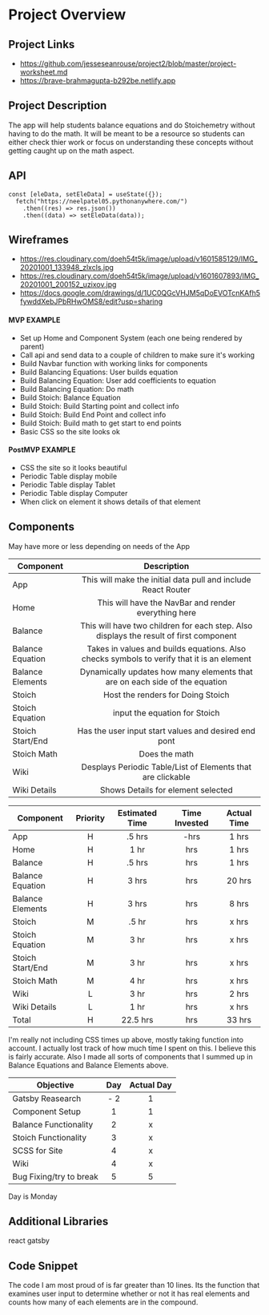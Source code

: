 # Project Overview

## Project Links

-  https://github.com/jesseseanrouse/project2/blob/master/project-worksheet.md
-  https://brave-brahmagupta-b292be.netlify.app

## Project Description

The app will help students balance equations and do Stoichemetry without having to do the math. It will be meant to be a resource so students can either check thier work or focus on understanding these concepts without getting caught up on the math aspect.

## API

```
const [eleData, setEleData] = useState({});
  fetch("https://neelpatel05.pythonanywhere.com/")
    .then((res) => res.json())
    .then((data) => setEleData(data));
```


## Wireframes

-  https://res.cloudinary.com/doeh54t5k/image/upload/v1601585129/IMG_20201001_133948_zlxcls.jpg
-  https://res.cloudinary.com/doeh54t5k/image/upload/v1601607893/IMG_20201001_200152_uzixov.jpg
-  https://docs.google.com/drawings/d/1UC0QGcVHJM5qDoEVOTcnKAfh5fywddXebJPbRHwOMS8/edit?usp=sharing

#### MVP EXAMPLE

- Set up Home and Component System (each one being rendered by parent)
- Call api and send data to a couple of children to make sure it's working
- Build Navbar function with working links for components
- Build Balancing Equations: User builds equation
- Build Balancing Equation: User add coefficients to equation
- Build Balancing Equation: Do math
- Build Stoich: Balance Equation 
- Build Stoich: Build Starting point and collect info
- Build Stoich: Build End Point and collect info
- Build Stoich: Build math to get start to end points
- Basic CSS so the site looks ok

#### PostMVP EXAMPLE

- CSS the site so it looks beautiful
- Periodic Table display mobile
- Periodic Table display Tablet
- Periodic Table display Computer
- When click on element it shows details of that element

## Components

May have more or less depending on needs of the App

| Component | Description | 
| --- | :---: |  
| App | This will make the initial data pull and include React Router| 
| Home | This will have the NavBar and render everything here | 
| Balance | This will have two children for each step. Also displays the result of first component | 
| Balance Equation | Takes in values and builds equations. Also checks symbols to verify that it is an element | 
| Balance Elements | Dynamically updates how many elements that are on each side of the equation | 
| Stoich | Host the renders for Doing Stoich | 
| Stoich Equation | input the equation for Stoich |
| Stoich Start/End | Has the user input start values and desired end pont | 
| Stoich Math | Does the math | 
| Wiki | Desplays Periodic Table/List of Elements that are clickable | 
| Wiki Details | Shows Details for element selected | 


| Component | Priority | Estimated Time | Time Invested | Actual Time |
| --- | :---: |  :---: | :---: | :---: |
| App | H | .5 hrs| -hrs | 1 hrs |
| Home| H | 1 hr| hrs | 1 hrs |
| Balance | H | .5 hrs | hrs |  1 hrs |
| Balance Equation | H | 3 hrs | hrs | 20 hrs |
| Balance Elements | H | 3 hrs | hrs | 8 hrs |
| Stoich | M | .5 hr| hrs | x hrs |
| Stoich Equation | M | 3 hr| hrs | x hrs |
| Stoich Start/End | M | 3 hr| hrs | x hrs |
| Stoich Math | M | 4 hr| hrs | x hrs |
| Wiki | L | 3 hr| hrs | 2 hrs |
| Wiki Details | L | 1 hr| hrs | x hrs |
| Total | H | 22.5 hrs| hrs | 33 hrs |

I'm really not including CSS times up above, mostly taking function into account. I actually lost track of how much time I spent on this. I believe this is fairly accurate. Also I made all sorts of components that I summed up in Balance Equations and Balance Elements above.

| Objective | Day | Actual Day |
| --- | :---: |  :---: |
| Gatsby Reasearch | - 2 | 1 |
| Component Setup | 1 | 1 |
| Balance Functionality | 2 | x |
| Stoich Functionality | 3 | x |
| SCSS for Site | 4| x |
| Wiki | 4 | x |
|Bug Fixing/try to break | 5 | 5 |

Day is Monday

## Additional Libraries
 react 
 gatsby

## Code Snippet

The code I am most proud of is far greater than 10 lines. Its the function that examines user input to determine whether or not it has real elements and counts how many of each elements are in the compound.

```

```
